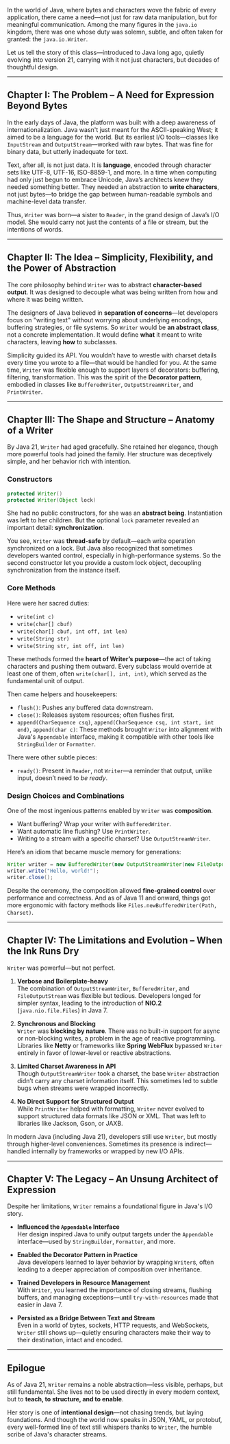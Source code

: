 In the world of Java, where bytes and characters wove the fabric of every application, there came a need—not just for raw data manipulation, but for meaningful communication. Among the many figures in the `java.io` kingdom, there was one whose duty was solemn, subtle, and often taken for granted: the `java.io.Writer`.

Let us tell the story of this class—introduced to Java long ago, quietly evolving into version 21, carrying with it not just characters, but decades of thoughtful design.

---

## **Chapter I: The Problem – A Need for Expression Beyond Bytes**

In the early days of Java, the platform was built with a deep awareness of internationalization. Java wasn't just meant for the ASCII-speaking West; it aimed to be a language for the world. But its earliest I/O tools—classes like `InputStream` and `OutputStream`—worked with raw bytes. That was fine for binary data, but utterly inadequate for text.

Text, after all, is not just data. It is **language**, encoded through character sets like UTF-8, UTF-16, ISO-8859-1, and more. In a time when computing had only just begun to embrace Unicode, Java’s architects knew they needed something better. They needed an abstraction to **write characters**, not just bytes—to bridge the gap between human-readable symbols and machine-level data transfer.

Thus, `Writer` was born—a sister to `Reader`, in the grand design of Java’s I/O model. She would carry not just the contents of a file or stream, but the intentions of words.

---

## **Chapter II: The Idea – Simplicity, Flexibility, and the Power of Abstraction**

The core philosophy behind `Writer` was to abstract **character-based output**. It was designed to decouple what was being written from how and where it was being written.

The designers of Java believed in **separation of concerns**—let developers focus on "writing text" without worrying about underlying encodings, buffering strategies, or file systems. So `Writer` would be **an abstract class**, not a concrete implementation. It would define **what** it meant to write characters, leaving **how** to subclasses.

Simplicity guided its API. You wouldn’t have to wrestle with charset details every time you wrote to a file—that would be handled for you. At the same time, `Writer` was flexible enough to support layers of decorators: buffering, filtering, transformation. This was the spirit of the **Decorator pattern**, embodied in classes like `BufferedWriter`, `OutputStreamWriter`, and `PrintWriter`.

---

## **Chapter III: The Shape and Structure – Anatomy of a Writer**

By Java 21, `Writer` had aged gracefully. She retained her elegance, though more powerful tools had joined the family. Her structure was deceptively simple, and her behavior rich with intention.

### **Constructors**

```java
protected Writer()
protected Writer(Object lock)
```

She had no public constructors, for she was an **abstract being**. Instantiation was left to her children. But the optional `lock` parameter revealed an important detail: **synchronization**.

You see, `Writer` was **thread-safe** by default—each write operation synchronized on a lock. But Java also recognized that sometimes developers wanted control, especially in high-performance systems. So the second constructor let you provide a custom lock object, decoupling synchronization from the instance itself.

### **Core Methods**

Here were her sacred duties:

- `write(int c)`
- `write(char[] cbuf)`
- `write(char[] cbuf, int off, int len)`
- `write(String str)`
- `write(String str, int off, int len)`

These methods formed the **heart of Writer’s purpose**—the act of taking characters and pushing them outward. Every subclass would override at least one of them, often `write(char[], int, int)`, which served as the fundamental unit of output.

Then came helpers and housekeepers:

- `flush()`: Pushes any buffered data downstream.
- `close()`: Releases system resources; often flushes first.
- `append(CharSequence csq)`, `append(CharSequence csq, int start, int end)`, `append(char c)`: These methods brought `Writer` into alignment with Java's `Appendable` interface, making it compatible with other tools like `StringBuilder` or `Formatter`.

There were other subtle pieces:

- `ready()`: Present in `Reader`, not `Writer`—a reminder that output, unlike input, doesn’t need to *be ready*.

### **Design Choices and Combinations**

One of the most ingenious patterns enabled by `Writer` was **composition**.

- Want buffering? Wrap your writer with `BufferedWriter`.
- Want automatic line flushing? Use `PrintWriter`.
- Writing to a stream with a specific charset? Use `OutputStreamWriter`.

Here’s an idiom that became muscle memory for generations:

```java
Writer writer = new BufferedWriter(new OutputStreamWriter(new FileOutputStream("file.txt"), StandardCharsets.UTF_8));
writer.write("Hello, world!");
writer.close();
```

Despite the ceremony, the composition allowed **fine-grained control** over performance and correctness. And as of Java 11 and onward, things got more ergonomic with factory methods like `Files.newBufferedWriter(Path, Charset)`.

---

## **Chapter IV: The Limitations and Evolution – When the Ink Runs Dry**

`Writer` was powerful—but not perfect.

1. **Verbose and Boilerplate-heavy**  
   The combination of `OutputStreamWriter`, `BufferedWriter`, and `FileOutputStream` was flexible but tedious. Developers longed for simpler syntax, leading to the introduction of **NIO.2** (`java.nio.file.Files`) in Java 7.

2. **Synchronous and Blocking**  
   `Writer` was **blocking by nature**. There was no built-in support for async or non-blocking writes, a problem in the age of reactive programming. Libraries like **Netty** or frameworks like **Spring WebFlux** bypassed `Writer` entirely in favor of lower-level or reactive abstractions.

3. **Limited Charset Awareness in API**  
   Though `OutputStreamWriter` took a charset, the base `Writer` abstraction didn’t carry any charset information itself. This sometimes led to subtle bugs when streams were wrapped incorrectly.

4. **No Direct Support for Structured Output**  
   While `PrintWriter` helped with formatting, `Writer` never evolved to support structured data formats like JSON or XML. That was left to libraries like Jackson, Gson, or JAXB.

In modern Java (including Java 21), developers still use `Writer`, but mostly through higher-level conveniences. Sometimes its presence is indirect—handled internally by frameworks or wrapped by new I/O APIs.

---

## **Chapter V: The Legacy – An Unsung Architect of Expression**

Despite her limitations, `Writer` remains a foundational figure in Java's I/O story.

- **Influenced the `Appendable` Interface**  
  Her design inspired Java to unify output targets under the `Appendable` interface—used by `StringBuilder`, `Formatter`, and more.

- **Enabled the Decorator Pattern in Practice**  
  Java developers learned to layer behavior by wrapping `Writer`s, often leading to a deeper appreciation of composition over inheritance.

- **Trained Developers in Resource Management**  
  With `Writer`, you learned the importance of closing streams, flushing buffers, and managing exceptions—until `try-with-resources` made that easier in Java 7.

- **Persisted as a Bridge Between Text and Stream**  
  Even in a world of bytes, sockets, HTTP requests, and WebSockets, `Writer` still shows up—quietly ensuring characters make their way to their destination, intact and encoded.

---

## **Epilogue**

As of Java 21, `Writer` remains a noble abstraction—less visible, perhaps, but still fundamental. She lives not to be used directly in every modern context, but to **teach, to structure, and to enable**.

Her story is one of **intentional design**—not chasing trends, but laying foundations. And though the world now speaks in JSON, YAML, or protobuf, every well-formed line of text still whispers thanks to `Writer`, the humble scribe of Java's character streams.
